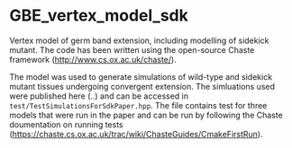 # GBE_vertex_model_sdk
Vertex model of germ band extension, including modelling of sidekick mutant. The code has been written using the open-source Chaste framework (http://www.cs.ox.ac.uk/chaste/).

The model was used to generate simulations of wild-type and sidekick mutant tissues undergoing convergent extension. The simluations used were published here (..) and can be accessed in `test/TestSimulationsForSdkPaper.hpp`. The file contains test for three models that were run in the paper and can be run by following the Chaste doumentation on running tests (https://chaste.cs.ox.ac.uk/trac/wiki/ChasteGuides/CmakeFirstRun).

